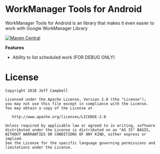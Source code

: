 WorkManager Tools for Android
=============================

WorkManager Tools for Android is an library that makes it even easier to work with Google WorkManager Library

[![Maven Central](https://maven-badges.herokuapp.com/maven-central/org.dbtools/workmanager-tools/badge.svg)](https://maven-badges.herokuapp.com/maven-central/org.dbtools/workmanager-tools)

**Features**

* Ability to list scheduled work (FOR DEBUG ONLY)

License
=======

    Copyright 2018 Jeff Campbell

    Licensed under the Apache License, Version 2.0 (the "License");
    you may not use this file except in compliance with the License.
    You may obtain a copy of the License at

       http://www.apache.org/licenses/LICENSE-2.0

    Unless required by applicable law or agreed to in writing, software
    distributed under the License is distributed on an "AS IS" BASIS,
    WITHOUT WARRANTIES OR CONDITIONS OF ANY KIND, either express or implied.
    See the License for the specific language governing permissions and
    limitations under the License.

